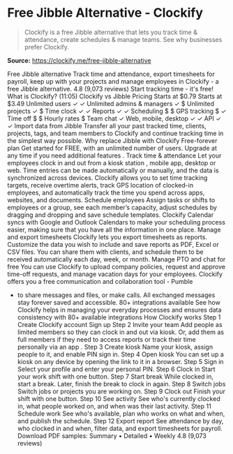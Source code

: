 # Free Jibble Alternative - Clockify

> Clockify is a free Jibble alternative that lets you track time & attendance, create schedules & manage teams. See why businesses prefer Clockify.

**Source:** https://clockify.me/free-jibble-alternative

Free Jibble alternative
Track time and attendance, export timesheets for payroll, keep up with your projects and manage employees in Clockify - a free Jibble alternative.
4.8 (9,073 reviews)
Start tracking time - it's free!
What is Clockify? (11:05)
Clockify vs Jibble
Pricing
Starts at $0.79
Starts at $3.49
Unlimited users
✓
✓
Unlimited admins & managers
✓
$
Unlimited projects
✓
$
Time clock
✓
✓
Reports
✓
✓
Scheduling
$
$
GPS tracking
$
✓
Time off
$
$
Hourly rates
$
Team chat
✓
Web, mobile, desktop
✓
✓
API
✓
✓
Import data from Jibble
Transfer all your past tracked time, clients, projects, tags, and team members to Clockify and continue tracking time in the simplest way possible.
Why replace Jibble with Clockify
Free-forever plan
Get started for FREE, with an unlimited number of users. Upgrade at any time if you need
additional features
.
Track time & attendance
Let your employees clock in and out from a
kiosk station
, mobile app, desktop or web. Time entries can be made automatically or manually, and the data is synchronized across devices.
Clockify allows you to set time tracking targets, receive overtime alerts, track GPS location of clocked-in employees, and
automatically track
the time you spend across apps, websites, and documents.
Schedule employees
Assign tasks or shifts to employees or a group, see each member’s capacity, adjust schedules by dragging and dropping and save schedule templates.
Clockify Calendar syncs with Google and Outlook Calendars to make your scheduling process easier, making sure that you have all the information in one place.
Manage and export timesheets
Clockify lets you export timesheets as reports. Customize the data you wish to include and save reports as PDF, Excel or CSV files.
You can share them with clients, and schedule them to be received automatically each day, week, or month.
Manage PTO and chat for free
You can use Clockify to upload company policies, request and approve time-off requests, and manage vacation days for your employees.
Clockify offers you a free communication and collaboration tool -
Pumble
- to share messages and files, or make calls. All exchanged messages stay forever saved and accessible.
80+ integrations available
See how Clockify helps in managing your everyday processes and ensures data consistency with
80+ available integrations
How Clockify works
Step 1
Create Clockify account
Sign up
Step 2
Invite your team
Add people as limited members so they can clock in and out via kiosk. Or, add them as full members if they need to access reports or track their time personally via
an app
.
Step 3
Create kiosk
Name your kiosk, assign people to it, and enable PIN sign in.
Step 4
Open kiosk
You can set up a kiosk on any device by opening the link to it in a browser.
Step 5
Sign in
Select your profile and enter your personal PIN.
Step 6
Clock in
Start your work shift with one button.
Step 7
Start break
While clocked in, start a break. Later, finish the break to clock in again.
Step 8
Switch jobs
Switch jobs or projects you are working on.
Step 9
Clock out
Finish your shift with one button.
Step 10
See activity
See who's currently clocked in, what people worked on, and when was their last activity.
Step 11
Schedule work
See who's available, plan who works on what and when, and publish the schedule.
Step 12
Export report
See attendance by day, who clocked in and when, filter data, and export timesheets for payroll.
Download PDF samples:
Summary
•
Detailed
•
Weekly
4.8 (9,073 reviews)